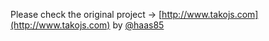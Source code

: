 Please check the original project -> [http://www.takojs.com](http://www.takojs.com) by [@haas85](https://twitter.com/haas85)